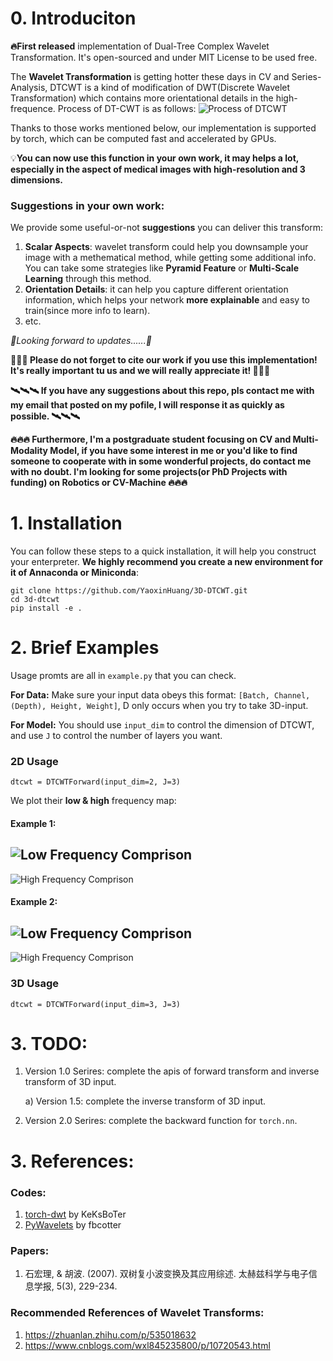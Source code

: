 # 0. Introduciton
**🔥First released** implementation of Dual-Tree Complex Wavelet Transformation.  It's open-sourced and under MIT License to be used free.

The **Wavelet Transformation** is getting hotter these days in CV and Series-Analysis, DTCWT is a kind of modification of DWT(Discrete Wavelet Transformation) which contains more orientational details in the high-frequence. Process of DT-CWT is as follows:
![Process of DTCWT](./assets/image.png)

Thanks to those works mentioned below, our implementation is supported by torch, which can be computed fast and accelerated by GPUs.

💡**You can now use this function in your own work, it may helps a lot, especially in the aspect of medical images with high-resolution and 3 dimensions.** 

### Suggestions in your own work:
We provide some useful-or-not **suggestions** you can deliver this transform:

1. **Scalar Aspects**: wavelet transform could help you downsample your image with a methematical method, while getting some additional info. You can take some strategies like **Pyramid Feature** or **Multi-Scale Learning** through this method.
2. **Orientation Details**: it can help you capture different orientation information, which helps your network **more explainable** and easy to train(since more info to learn).
3. etc.

*👀Looking forward to updates......👀*

**🚀🚀🚀 Please do not forget to cite our work if you use this implementation! It's really important tu us and we will really appreciate it! 🚀🚀🚀**

**🛰️🛰️🛰️ If you have any suggestions about this repo, pls contact me with my email that posted on my pofile, I will response it as quickly as possible. 🛰️🛰️🛰️**

**🔥🔥🔥 Furthermore, I'm a postgraduate student focusing on CV and Multi-Modality Model, if you have some interest in me or you'd like to find someone to cooperate with in some wonderful projects, do contact me with no doubt. I'm looking for some projects(or PhD Projects with funding) on Robotics or CV-Machine 🔥🔥🔥**



# 1. Installation
You can follow these steps to a quick installation, it will help you construct your enterpreter. **We highly recommend you create a new environment for it of Annaconda or Miniconda**:
```
git clone https://github.com/YaoxinHuang/3D-DTCWT.git
cd 3d-dtcwt
pip install -e .
```

# 2. Brief Examples
Usage promts are all in ```example.py``` that you can check. 

**For Data:** Make sure your input data obeys this format: ``[Batch, Channel, (Depth), Height, Weight]``, D only occurs when you try to take 3D-input.

**For Model:** You should use ```input_dim``` to control the dimension of DTCWT, and use ```J``` to control the number of layers you want.

### 2D Usage
```
dtcwt = DTCWTForward(input_dim=2, J=3)
```
We plot their **low & high** frequency map:
#### Example 1:
![Low Frequency Comprison](./assets/2D_Low_Comp.png)
-----------------------------------------------------
![High Frequency Comprison](./assets/output2.png)

#### Example 2:
![Low Frequency Comprison](./assets/output.png)
-----------------------------------------------------
![High Frequency Comprison](./assets/output1.png)

### 3D Usage
```
dtcwt = DTCWTForward(input_dim=3, J=3)
```


# 3. TODO:
1. Version 1.0 Serires: complete the apis of forward transform and inverse transform of 3D input.

    a) Version 1.5: complete the inverse transform of 3D input.

2. Version 2.0 Serires: complete the backward function for ```torch.nn```.

# 3. References:
### Codes:
1. [torch-dwt](https://github.com/KeKsBoTer/torch-dwt) by KeKsBoTer
2. [PyWavelets](https://github.com/fbcotter/pytorch_wavelets) by fbcotter
### Papers:
1. 石宏理, & 胡波. (2007). 双树复小波变换及其应用综述. 太赫兹科学与电子信息学报, 5(3), 229-234.

### Recommended References of Wavelet Transforms:
1. https://zhuanlan.zhihu.com/p/535018632
2. https://www.cnblogs.com/wxl845235800/p/10720543.html

